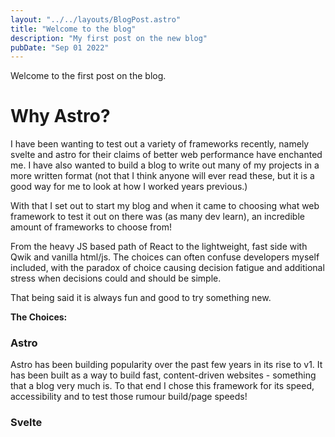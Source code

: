 ```yaml
---
layout: "../../layouts/BlogPost.astro"
title: "Welcome to the blog"
description: "My first post on the new blog"
pubDate: "Sep 01 2022"
---
```


Welcome to the first post on the blog.

# Why Astro?

I have been wanting to test out a variety of frameworks recently, namely svelte and astro for their claims of better web performance have enchanted me. I have also wanted to build a blog to 
write out many of my projects in a more written format (not that I think anyone will ever read these, but it is a good way for me to look at how I worked years previous.)

With that I set out to start my blog and when it came to choosing what web framework to test it out on there was (as many dev learn), an incredible amount of frameworks to choose from!

From the heavy JS based path of React to the lightweight, fast side with Qwik and vanilla html/js. The choices can often confuse developers myself included, with the paradox of choice causing 
decision fatigue and additional stress when decisions could and should be simple. 

That being said it is always fun and good to try something new.

**The Choices:**

### Astro

Astro has been building popularity over the past few years in its rise to v1. It has been built as a way to build fast, content-driven websites - something that a blog very much is.
To that end I chose this framework for its speed, accessibility and to test those rumour build/page speeds!


### Svelte